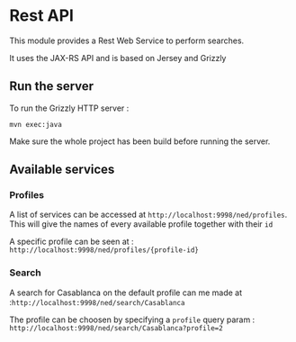 # Rest API

This module provides a Rest Web Service to perform searches.

It uses the JAX-RS API and is based on Jersey and Grizzly



## Run the server

To run the Grizzly HTTP server :

```
mvn exec:java
```

Make sure the whole project has been build before running the server.


## Available services

### Profiles

A list of services can be accessed at `http://localhost:9998/ned/profiles`. This will give the names of every available profile together with their `id`

A specific profile can be seen at : `http://localhost:9998/ned/profiles/{profile-id}`

### Search

A search for Casablanca on the default profile can me made at :`http://localhost:9998/ned/search/Casablanca`

The profile can be choosen by specifying a `profile` query param : `http://localhost:9998/ned/search/Casablanca?profile=2`

